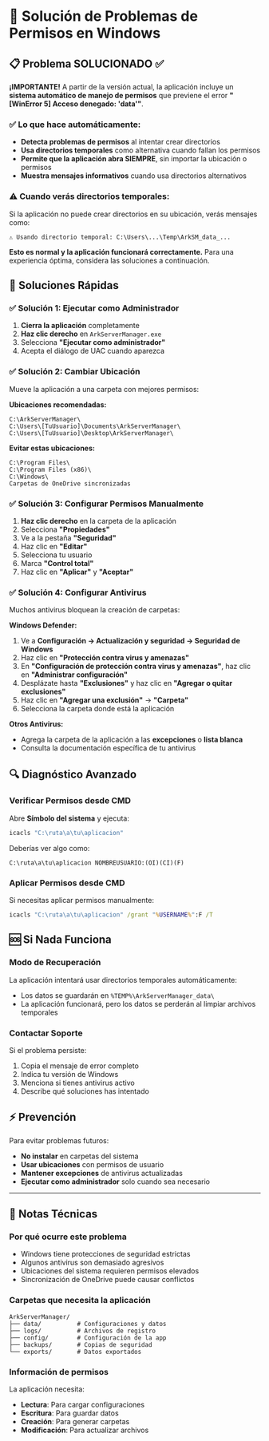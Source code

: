 # 🔧 Solución de Problemas de Permisos en Windows

## 📋 Problema SOLUCIONADO ✅

**¡IMPORTANTE!** A partir de la versión actual, la aplicación incluye un **sistema automático de manejo de permisos** que previene el error **"[WinError 5] Acceso denegado: 'data'"**.

### ✅ Lo que hace automáticamente:

- **Detecta problemas de permisos** al intentar crear directorios
- **Usa directorios temporales** como alternativa cuando fallan los permisos
- **Permite que la aplicación abra SIEMPRE**, sin importar la ubicación o permisos
- **Muestra mensajes informativos** cuando usa directorios alternativos

### ⚠️ Cuando verás directorios temporales:

Si la aplicación no puede crear directorios en su ubicación, verás mensajes como:

```
⚠️ Usando directorio temporal: C:\Users\...\Temp\ArkSM_data_...
```

**Esto es normal y la aplicación funcionará correctamente.** Para una experiencia óptima, considera las soluciones a continuación.

## 🚀 Soluciones Rápidas

### ✅ Solución 1: Ejecutar como Administrador

1. **Cierra la aplicación** completamente
2. **Haz clic derecho** en `ArkServerManager.exe`
3. Selecciona **"Ejecutar como administrador"**
4. Acepta el diálogo de UAC cuando aparezca

### ✅ Solución 2: Cambiar Ubicación

Mueve la aplicación a una carpeta con mejores permisos:

**Ubicaciones recomendadas:**

```
C:\ArkServerManager\
C:\Users\[TuUsuario]\Documents\ArkServerManager\
C:\Users\[TuUsuario]\Desktop\ArkServerManager\
```

**Evitar estas ubicaciones:**

```
C:\Program Files\
C:\Program Files (x86)\
C:\Windows\
Carpetas de OneDrive sincronizadas
```

### ✅ Solución 3: Configurar Permisos Manualmente

1. **Haz clic derecho** en la carpeta de la aplicación
2. Selecciona **"Propiedades"**
3. Ve a la pestaña **"Seguridad"**
4. Haz clic en **"Editar"**
5. Selecciona tu usuario
6. Marca **"Control total"**
7. Haz clic en **"Aplicar"** y **"Aceptar"**

### ✅ Solución 4: Configurar Antivirus

Muchos antivirus bloquean la creación de carpetas:

**Windows Defender:**

1. Ve a **Configuración → Actualización y seguridad → Seguridad de Windows**
2. Haz clic en **"Protección contra virus y amenazas"**
3. En **"Configuración de protección contra virus y amenazas"**, haz clic en **"Administrar configuración"**
4. Desplázate hasta **"Exclusiones"** y haz clic en **"Agregar o quitar exclusiones"**
5. Haz clic en **"Agregar una exclusión"** → **"Carpeta"**
6. Selecciona la carpeta donde está la aplicación

**Otros Antivirus:**

- Agrega la carpeta de la aplicación a las **excepciones** o **lista blanca**
- Consulta la documentación específica de tu antivirus

## 🔍 Diagnóstico Avanzado

### Verificar Permisos desde CMD

Abre **Símbolo del sistema** y ejecuta:

```cmd
icacls "C:\ruta\a\tu\aplicacion"
```

Deberías ver algo como:

```
C:\ruta\a\tu\aplicacion NOMBREUSUARIO:(OI)(CI)(F)
```

### Aplicar Permisos desde CMD

Si necesitas aplicar permisos manualmente:

```cmd
icacls "C:\ruta\a\tu\aplicacion" /grant "%USERNAME%":F /T
```

## 🆘 Si Nada Funciona

### Modo de Recuperación

La aplicación intentará usar directorios temporales automáticamente:

- Los datos se guardarán en `%TEMP%\ArkServerManager_data\`
- La aplicación funcionará, pero los datos se perderán al limpiar archivos temporales

### Contactar Soporte

Si el problema persiste:

1. Copia el mensaje de error completo
2. Indica tu versión de Windows
3. Menciona si tienes antivirus activo
4. Describe qué soluciones has intentado

## ⚡ Prevención

Para evitar problemas futuros:

- **No instalar** en carpetas del sistema
- **Usar ubicaciones** con permisos de usuario
- **Mantener excepciones** de antivirus actualizadas
- **Ejecutar como administrador** solo cuando sea necesario

---

## 📝 Notas Técnicas

### Por qué ocurre este problema

- Windows tiene protecciones de seguridad estrictas
- Algunos antivirus son demasiado agresivos
- Ubicaciones del sistema requieren permisos elevados
- Sincronización de OneDrive puede causar conflictos

### Carpetas que necesita la aplicación

```
ArkServerManager/
├── data/          # Configuraciones y datos
├── logs/          # Archivos de registro
├── config/        # Configuración de la app
├── backups/       # Copias de seguridad
└── exports/       # Datos exportados
```

### Información de permisos

La aplicación necesita:

- **Lectura**: Para cargar configuraciones
- **Escritura**: Para guardar datos
- **Creación**: Para generar carpetas
- **Modificación**: Para actualizar archivos
